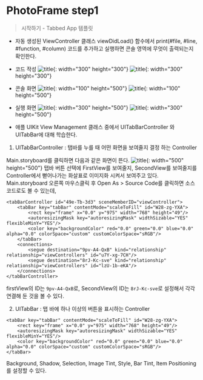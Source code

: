 # PhotoFrame step1

>  시작하기 - Tabbed App 템플릿
- 자동 생성된 ViewController 클래스 viewDidLoad() 함수에서 print(#file, #line, #function, #column) 코드를 추가하고 실행하면 콘솔 영역에 무엇이 출력되는지 확인한다.


- 코드 작성
![title](/img/FirstView.png){: width="300" height="300"}
![title](/img/SecondView.png){: width="300" height="300"}


- 콘솔 화면
![title](/img/FirstConsole.png){: width="100" height="500"}
![title](/img/SecondConsole.png){: width="100" height="500"}


- 실행 화면
![title](/img/FirstViewScreen.png){: width="300" height="500"}
![title](/img/SecondViewScreen.png){: width="300" height="500"}


- 애플 UIKit View Management 클래스 중에서 UITabBarController 와 UITabBar에 대해 학습한다.

1. UITabBarController
: 탭바를 누를 때 어떤 화면을 보여줄지 결정 하는 Controller

Main.storyboard를 클릭하면 다음과 같은 화면이 뜬다.
![title](/img/TabBarController.png){: width="500" height="500"}
탭바 버튼 선택에 FirstView를 보여줄지, SecondView를 보여줄지를 Controller에서 뻗어나가는 화살표로 이미지화 시켜서 보여주고 있다.
Main.storyboard 오른쪽 마우스클릭 후 Open As > Source Code를 클릭하면 소스코드로도 볼 수 있는데,


```
<tabBarController id="49e-Tb-3d3" sceneMemberID="viewController">
    <tabBar key="tabBar" contentMode="scaleToFill" id="W28-zg-YXA">
        <rect key="frame" x="0.0" y="975" width="768" height="49"/>
        <autoresizingMask key="autoresizingMask" widthSizable="YES" flexibleMinY="YES"/>
        <color key="backgroundColor" red="0.0" green="0.0" blue="0.0" alpha="0.0" colorSpace="custom" customColorSpace="sRGB"/>
    </tabBar>
    <connections>
        <segue destination="9pv-A4-QxB" kind="relationship" relationship="viewControllers" id="u7Y-xg-7CH"/>
        <segue destination="8rJ-Kc-sve" kind="relationship" relationship="viewControllers" id="lzU-1b-eKA"/>
    </connections>
</tabBarController>
```

firstView의 ID는 `9pv-A4-QxB`로, SecondView의 ID는  `8rJ-Kc-sve`로 설정해서 각각 연결해 둔 것을 볼 수 있다.

2. UITabBar
: 탭 바에 하나 이상의 버튼을 표시하는 Controller

```
<tabBar key="tabBar" contentMode="scaleToFill" id="W28-zg-YXA">
    <rect key="frame" x="0.0" y="975" width="768" height="49"/>
    <autoresizingMask key="autoresizingMask" widthSizable="YES" flexibleMinY="YES"/>
    <color key="backgroundColor" red="0.0" green="0.0" blue="0.0" alpha="0.0" colorSpace="custom" customColorSpace="sRGB"/>
</tabBar>
```
Background, Shadow, Selection, Image Tint, Style, Bar Tint, Item Positioning를 설정할 수 있다.
